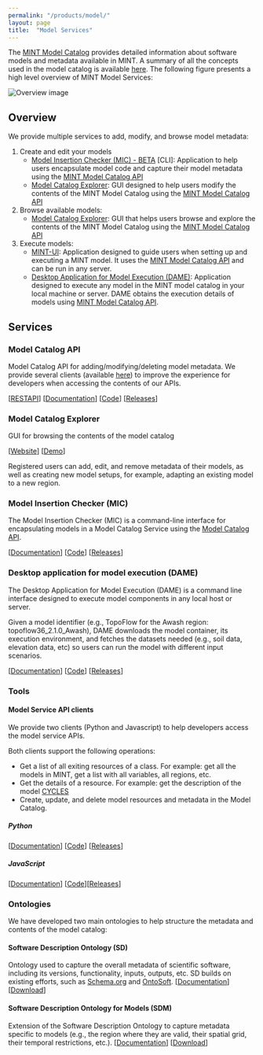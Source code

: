 ```yaml
---
permalink: "/products/model/"
layout: page
title:  "Model Services"
---
```


The [MINT Model Catalog](#model-catalog-api) provides detailed information about software models and metadata available in MINT. 
A summary of all the concepts used in the model catalog is available [here](https://mintproject.readthedocs.io/en/latest/modelcatalog/). The following figure presents a high level overview of MINT Model Services:

![Overview image](https://mintproject.readthedocs.io/en/latest/figures/insertion.png "Overview image of the model catalog")

## Overview

We provide multiple services to add, modify, and browse model metadata:
1. Create and edit your models 
    - [Model Insertion Checker (MIC) - BETA](#model-insertion-checker-mic) [CLI]: Application to help users encapsulate model code and capture their model metadata using the [MINT Model Catalog API](#model-catalog-api)
    - [Model Catalog Explorer](#model-catalog-explorer): GUI designed to help users modify the contents of the MINT Model Catalog using the [MINT Model Catalog API](#model-catalog-api)
2. Browse available models:
    - [Model Catalog Explorer](#model-catalog-explorer): GUI that helps users browse and explore the contents of the MINT Model Catalog using the [MINT Model Catalog API](#model-catalog-api)
3. Execute models:
    - [MINT-UI](#model-catalog-explorer): Application designed to guide users when setting up  and executing a MINT model. It uses the [MINT Model Catalog API](#model-catalog-api) and can be run in any server. 
    - [Desktop Application for Model Execution (DAME)](https://model-catalog-python-api-client.readthedocs.io/en/latest/example/): Application designed to execute any model in the MINT model catalog in your local machine or server. DAME obtains the execution details of models using [MINT Model Catalog API](#model-catalog-api).

## Services

### Model Catalog API 

Model Catalog API for adding/modifying/deleting model metadata. We provide several clients (available [here](#model-service-api-clients)) to improve the experience for developers when accessing the contents of our APIs.

[[RESTAPI](https://api.models.mint.isi.edu/latest)] [[Documentation](https://model-catalog-python-api-client.readthedocs.io/en/latest/endpoints/)] [[Code](https://github.com/mintproject/model-catalog-api)] [[Releases](https://github.com/mintproject/model-catalog-api/releases)]

### Model Catalog Explorer

GUI for browsing the contents of the model catalog

[[Website](https://models.mint.isi.edu/home)] [[Demo](https://www.youtube.com/watch?v=C9rxGT2k9is)]

Registered users can add, edit, and remove metadata of their models, as well as creating new model setups, for example, adapting an existing model to a new region.

### Model Insertion Checker (MIC)

The Model Insertion Checker (MIC) is a command-line interface for encapsulating models in a Model Catalog Service using the [Model Catalog API](#model-catalog-api).

[[Documentation](https://mic-cli.readthedocs.io/en/latest/)] [[Code](https://github.com/mintproject/mic)] [[Releases](https://github.com/mintproject/mic/releases)]

### Desktop application for model execution (DAME)

The Desktop Application for Model Execution (DAME) is a command line interface designed to execute model components in any local host or server.

Given a model identifier (e.g., TopoFlow for the Awash region: topoflow36_2.1.0_Awash), DAME downloads the model container, its execution environment, and fetches the datasets needed (e.g., soil data, elevation data, etc) so users can run the model with different input scenarios.

[[Documentation](https://dame-cli.readthedocs.io/en/latest/)] [[Code](https://github.com/mintproject/dame_cli/)] [[Releases](https://github.com/mintproject/dame_cli/releases)]

### Tools

#### Model Service API clients

We provide two clients (Python and Javascript) to help developers access the model service APIs.

Both clients support the following operations:

- Get a list of all exiting resources of a class. For example: get all the models in MINT, get a list with all variables, all regions, etc.
- Get the details of a resource. For example: get the description of the model [CYCLES](https://models.mint.isi.edu/models/explore/CYCLES)
- Create, update, and delete model resources and metadata in the Model Catalog. 

##### Python

[[Documentation](https://model-catalog-python-api-client.readthedocs.io/en/latest/)] [[Code](https://github.com/mintproject/model-catalog-python-api-client/)] [[Releases](https://github.com/mintproject/model-catalog-python-api-client/releases)]



##### JavaScript

 [[Documentation](https://github.com/mintproject/model-catalog-fetch-api-client/blob/master/README.md)]  [[Code](https://github.com/mintproject/model-catalog-fetch-api-client)][[Releases](https://github.com/mintproject/model-catalog-fetch-api-client/releases)]


### Ontologies
We have developed two main ontologies to help structure the metadata and contents of the model catalog:

#### Software Description Ontology (SD)
Ontology used to capture the overall metadata of scientific software, including its versions, functionality, inputs, outputs, etc. SD builds on existing efforts, such as [Schema.org](https://schema.org/) and [OntoSoft](https://ontosoft.org/). [[Documentation](https://w3id.org/okn/o/sd)] [[Download](https://github.com/KnowledgeCaptureAndDiscovery/SoftwareDescriptionOntology)]


#### Software Description Ontology for Models (SDM)
Extension of the Software Description Ontology to capture metadata specific to models (e.g., the region where they are valid, their spatial grid, their temporal restrictions, etc.). [[Documentation](https://w3id.org/okn/o/sdm/)] [[Download](https://github.com/mintproject/Mint-ModelCatalog-Ontology)]